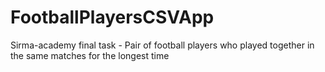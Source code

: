 # FootballPlayersCSVApp
Sirma-academy final task - Pair of football players who played together in the same matches for the longest time
